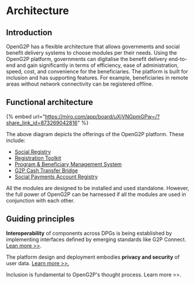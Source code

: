 # Architecture

## Introduction

OpenG2P has a flexible architecture that allows governments and social benefit delivery systems to choose modules per their needs. Using the OpenG2P platform, governments can digitalise the benefit delivery end-to-end and gain significantly in terms of efficiency, ease of administration, speed, cost, and convenience for the beneficiaries. The platform is built for inclusion and has supporting features. For example, beneficiaries in remote areas without network connectivity can be registered offline.

## Functional architecture

{% embed url="https://miro.com/app/board/uXjVNGpmGPw=/?share_link_id=873269042816" %}

The above diagram depicts the offerings of the OpenG2P platform. These include:

* [Social Registry](modules/social-registry.md)
* [Registration Toolkit](modules/registration-tool-kit/)
* [Program & Beneficiary Management System](modules/program-and-beneficiary-management-system/)
* [G2P Cash Transfer Bridge](modules/g2p-cash-transfer-bridge/)
* [Social Payments Account Registry](modules/social-payments-account-registry-spar.md)

All the modules are designed to be installed and used standalone.  However, the full power of OpenG2P can be harnessed if all the modules are used in conjunction with each other.

## Guiding principles

**Interoperability** of components  across DPGs is being established by implementing interfaces defined by emerging standards like G2P Connect. [Lean more >>](interoperability.md).

The platform design and deployment embodies **privacy and security** of user data. [Learn more >>.](privacy-and-security/)

Inclusion is fundamental to OpenG2P's thought process. Learn more >>.

